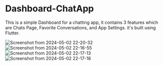 # Dashboard-ChatApp
This is a simple Dashboard for a chatting app, it contains 3 features which are Chats Page, Favorite Conversations, and App Settings. it's built using Flutter.

![Screenshot from 2024-05-02 22-20-32](https://github.com/Asmaa-Elkilany/Dashboard-ChatApp/assets/167666939/fab46dc5-accb-45de-8e3b-57b3e1e1d921)
![Screenshot from 2024-05-02 22-16-55](https://github.com/Asmaa-Elkilany/Dashboard-ChatApp/assets/167666939/69c20130-623b-44d6-aa57-f2fd3afe2ee8)
![Screenshot from 2024-05-02 22-17-13](https://github.com/Asmaa-Elkilany/Dashboard-ChatApp/assets/167666939/b319aada-6df0-4461-a15f-8a471de8e2d1)
![Screenshot from 2024-05-02 22-17-18](https://github.com/Asmaa-Elkilany/Dashboard-ChatApp/assets/167666939/d6e5cf99-6307-447e-825e-99c438c5166a)
